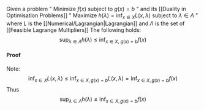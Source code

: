 Given a problem 
" Minimize $f(x)$ subject to $g(x)=b$ "
and its [[Duality in Optimisation Problems]]
" Maximize $h(\lambda)=\inf_{x\in X}L(x,\lambda)$ subject to $\lambda \in \Lambda$ "
where $L$ is the [[Numerical/Lagrangian|Lagrangian]] 
and $\Lambda$ is the set of [[Feasible Lagrange Multipliers]]
The following holds:
$$
\sup_{\lambda\in\Lambda}h(\lambda)\leq \inf_{x\in X,\ g(x)=b}f(x)
$$
#### Proof
Note:
$$
\inf_{x\in X}L(x,\lambda) \leq \inf_{x\in X, g(x)=b}L(x,\lambda)=\inf_{x\in X,g(x)=b}f(x)
$$
Thus
$$
\sup_{\lambda \in \Lambda}h(\lambda)\leq \inf_{x\in X,g(x)=b}f(x)
$$
